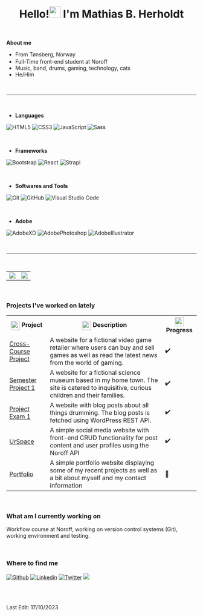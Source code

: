 
<h1 align="center"><b>Hello!<img src="https://user-images.githubusercontent.com/81162745/204531600-e3f43e3e-ffb0-4702-a933-aa78d7ad098b.png" width="30"/> I'm Mathias B. Herholdt</b></h1>

<br>

**About me**
- From Tønsberg, Norway <img src="https://user-images.githubusercontent.com/81162745/204541275-f9c618a1-6b7f-48fb-bcd0-c512fee6f266.png" width="17" valign="middle"/>
- Full-Time front-end student at Noroff
- Music, band, drums, gaming, technology, cats
- He/Him

<br>

-----

<br>

<p align="center">
  
  - **Languages**
    
 ![HTML5](https://img.shields.io/badge/HTML5%20-%23E34F26.svg?style=for-the-badge&logo=html5&logoColor=white)
 ![CSS3](https://img.shields.io/badge/CSS%20-%231572B6.svg?style=for-the-badge&logo=css3&logoColor=white)
 ![JavaScript](https://img.shields.io/badge/JavaScript%20-%23F7DF1E.svg?style=for-the-badge&logo=javascript&logoColor=black)
 ![Sass](https://img.shields.io/badge/Sass-CC6699?style=for-the-badge&logo=sass&logoColor=white)

<br>

- **Frameworks**

![Bootstrap](https://img.shields.io/badge/Bootstrap-563D7C?style=for-the-badge&logo=bootstrap&logoColor=white)
![React](https://img.shields.io/badge/React-20232A?style=for-the-badge&logo=react&logoColor=61DAFB)
![Strapi](https://img.shields.io/badge/strapi-2F2E8B?style=for-the-badge&logo=strapi&logoColor=white)

<br>

- **Softwares and Tools**

![Git](https://img.shields.io/badge/GIT-E44C30?style=for-the-badge&logo=git&logoColor=white)
![GitHub](https://img.shields.io/badge/github-%23121011.svg?style=for-the-badge&logo=github&logoColor=white)
![Visual Studio Code](https://img.shields.io/badge/Visual%20Studio%20Code-0078d7.svg?style=for-the-badge&logo=visual-studio-code&logoColor=white)


  <br>

 - **Adobe**

![AdobeXD](https://img.shields.io/badge/Adobe%20XD-470137?style=for-the-badge&logo=Adobe%20XD&logoColor=#FF61F6)
![AdobePhotoshop](https://img.shields.io/badge/Adobe%20Photoshop-31A8FF?style=for-the-badge&logo=Adobe%20Photoshop&logoColor=black)
![AdobeIllustrator](https://img.shields.io/badge/Adobe%20Illustrator-FF9A00?style=for-the-badge&logo=adobe%20illustrator&logoColor=white)
  
</p>

<br>

-----

<br>

<table>
  <tr>
    <td>
      <img src="https://github-readme-stats-git-masterrstaa-rickstaa.vercel.app/api?username=MHerholdt94&theme=onedark">
    </td>
    <td>
      <img src="https://github-profile-summary-cards.vercel.app/api/cards/profile-details?username=MHerholdt94&theme=onedark">
    </td>
  </tr>
</table>

<br>

<h3>Projects I've worked on lately</h3>
<table>
  <tr>
    <th><img src="https://user-images.githubusercontent.com/81162745/204536050-62ec5233-6ab7-4a45-847e-3e3a3867ef58.png" height="24" valign="top"/> Project</th>
    <th><img src="https://user-images.githubusercontent.com/81162745/204536220-3e1abb87-9dd0-4c10-83cd-730630a0a1b1.png" height="24" valign="top"/> Description</th>
    <th><img src="https://user-images.githubusercontent.com/81162745/204536623-f4ea7bc7-43ca-4c4a-860d-875ebcee4790.png" height="24" valign="top"/> Progress</th>
  </tr>
  <tr>
    <td><a href="https://gamehubnew.netlify.app">Cross-Course Project</a></td>
    <td>A website for a fictional video game retailer where users can buy and sell games as well as read the latest news from the world of gaming.</td>
    <td>✔️</td>
  </tr>
  <tr>
    <td><a href="https://tbgsciencemuseum.netlify.app">Semester Project 1</a></td>
    <td>A website for a fictional science museum based in my home town. The site is catered to inquisitive, curious children and their families.</td>
    <td>✔️</td>
  </tr>
  <tr>
    <td><a href="https://timesignature.netlify.app">Project Exam 1</a></td>
    <td>A website with blog posts about all things drumming. The blog posts is fetched using WordPress REST API.</td>
    <td>✔️</td>
  </tr>
  <tr>
    <td><a href="https://jazzy-creponne-3f2db0.netlify.app/">UrSpace</a></td>
    <td>A simple social media website with front-end CRUD functionality for post content and user profiles using the Noroff API</td>
    <td>✔️</td>
  </tr>
  <tr>
    <td><a href="https://mherholdt94.github.io">Portfolio</a></td>
    <td>A simple portfolio website displaying some of my recent projects as well as a bit about myself and my contact information</td>
    <td>🔄</td>
  </tr>
</table>

<br>

<h3>What am I currently working on</h3>
<p>Workflow course at Noroff, working on version control systems (Git), working environment and testing.</p>

<br>

<h3>Where to find me</h3>
<a href="https://github.com/mherholdt94" target="_blank"><img alt="Github" src="https://img.shields.io/badge/GitHub-%2312100E.svg?&style=for-the-badge&logo=Github&logoColor=white"/></a>
<a href="https://www.linkedin.com/in/mathias-herholdt-b5a5bb204/" target="_blank"><img alt="Linkedin" src="https://img.shields.io/badge/LinkedIn-0077B5?style=for-the-badge&logo=linkedin&logoColor=white"/></a>
<a href="https://twitter.com/Harboldtt" target="_blank"><img alt="Twitter" src="https://img.shields.io/badge/Twitter-1DA1F2?style=for-the-badge&logo=twitter&logoColor=white"></a>
<a href="https://www.codewars.com/users/MHerholdt94" target="_blank"><img src="https://img.shields.io/badge/Codewars-B1361E?style=for-the-badge&logo=Codewars&logoColor=white"></a>

<br><br>

Last Edit: 17/10/2023
